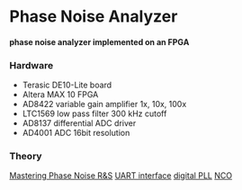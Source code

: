 # Phase Noise Analyzer
#### phase noise analyzer implemented on an FPGA

### Hardware
- Terasic DE10-Lite board
- Altera MAX 10 FPGA
- AD8422 variable gain amplifier 1x, 10x, 100x
- LTC1569 low pass filter 300 kHz cutoff
- AD8137 differential ADC driver
- AD4001 ADC 16bit resolution

### Theory
[Mastering Phase Noise R&S]([https://website-name.com](https://www.mpdigest.com/wp-content/uploads/2020/05/Rohde_Schwarz_Phase_Noise_App_Note_Allparts.pdf))
[UART interface](https://nandland.com/uart-serial-port-module/)
[digital PLL](https://zipcpu.com/dsp/2017/12/14/logic-pll.html)
[NCO](https://zipcpu.com/dsp/2017/12/09/nco.html)
